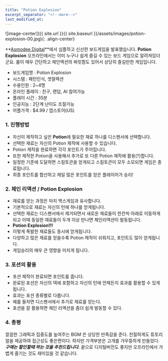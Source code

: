 ```yaml
---
title: "Potion Explosion"
excerpt_separator: "<!--more-->"
last_modified_at: 
---
```


![image-center]({{ site.url }}{{ site.baseurl }}/assets/images/potion-explosion-00.jpg){: .align-center}

**[Asmodee Digital](ttp://www.asmodee-digital.com)**에서 심플하고 신선한 보드게임을 발표했습니다. <!--more--> **Potion Explosion** 오프라인에서는 이미 누구나 쉽게 즐길 수 있는 보드 게임으로 알려져있더군요. 룰이 매우 간단하고 체인액션의 짜릿함도 있어서 상당히 즐길만한 게임입니다. 

- 보드게임명 : Potion Explosion
- 시스템 : 패턴인식, 셋컬렉션
- 수용인원 : 2~4명
- 온라인 플레이 : 친구, 랜덤, AI 참여가능
- 플레이 시간 : 35분
- 인공지능 : 2단계 난이도 조절가능
- 어플가격 : $4.99 / 앱스토어(US)  

### 1. 진행방법
* 자신이 제작하고 싶은 **Potion**에 필요한 재료 하나를 디스펜서에 선택합니다. 
* 선택한 재료는 자신의 Potion 제작에 사용할 수 있습니다.
* Potion 제작을 완료하면 각각 포인트가 주어집니다.
* 또한 제작한 Potion을 사용해서 추가로 또 다른 Potion 제작에 활용(?)합니다.
* 일정한 기준에 도달하면 스킬토큰을 얻게되고 스킬토큰이 모두 소모되면 게임은 종료됩니다.
* 최종 포인트를 합산하고 제일 많은 포인트를 얻은 플레이어가 승리!

### 2. 체인 리액션 / Potion Explosion

* 재료를 얻는 과정은  마치 헥스게임과 유사합니다.
* 기본적으로 재료는 자신의 턴에 하나를 얻게됩니다.
* 선택한 재료는 디스펜서에서 제거되면서 새로운 재료들이 한칸씩 아래로 이동하게되고 이때 동일한 재료들이 두개 이상 만나면 체인리액션이 발동됩니다. 
* **Potion Explosion!!!**
* 이렇게 폭발한 재료들도 동시에 얻게됩니다.
* 다양하고 많은 재료를 얻을수록 Potion 제작이 쉬워지고, 포인트도 많이 얻게됩니다.
* 게임승리의 매우 큰 영향을 미치게 됩니다.

### 3. 포션의 활용
* 포션 제작이 완료되면 포인트를 줍니다.
* 완료된 포션은 자신의 덱에 포함하고 자신의 턴에 언제든지 효과를 활용할 수 있게 됩니다.
* 효과는 포션 종류별로 다릅니다.
* 예를 들자면 디스펜서에서 추가로 재료를 얻는다.
* 포션을 잘 활용하면 체인 리액션을 좀더 쉽게 발동할 수 있다.

### 4. 총평
깔끔한 그래픽과 집중도를 높여주는 BGM 은 상당한 만족감을 준다. 친절하게도 튜토리얼을 제공하여 접근성도 좋은편이다. 하지만 가격부분은 고개를 갸우뚱하게 만들었다. **_구매는 할인할때 하는 것을 추천드립니다._** 끝으로 디지털버전도 좋지만 오프라인에서 가볍게 즐기는 것도 재미있을 것 같습니다. 

